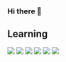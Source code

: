 ### Hi there 👋

## Learning

<p>
<img src="https://img.shields.io/badge/-HTML-orange"/>
<img src="https://img.shields.io/badge/-CSS-blue"/>
<img src="https://img.shields.io/badge/-JavaScript-yellow"/>
<img src="https://img.shields.io/badge/-Python-gold"/>
<img src="https://img.shields.io/badge/-MySQL-gray"/>
<img src="https://img.shields.io/badge/-php-slateblue"/>
</p>





